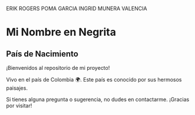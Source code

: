 ERIK ROGERS POMA GARCIA
INGRID MUNERA VALENCIA



# Mi Nombre en Negrita

## País de Nacimiento

¡Bienvenidos al repositorio de mi proyecto!

Vivo en el país de Colombia 🌍. Este país es conocido por sus hermosos paisajes.

Si tienes alguna pregunta o sugerencia, no dudes en contactarme. ¡Gracias por visitar!

